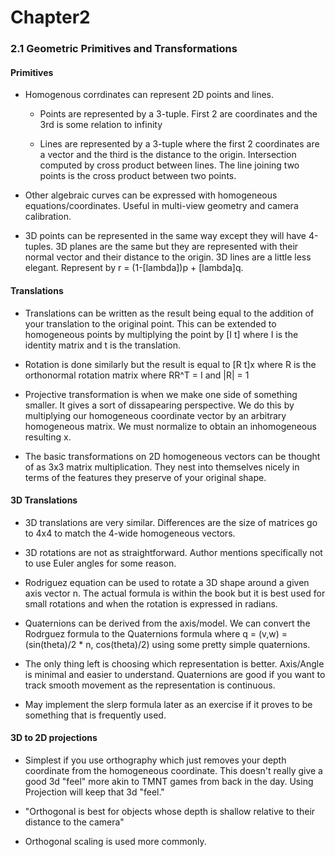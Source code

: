 # Chapter2

### 2.1 Geometric Primitives and Transformations
#### Primitives
* Homogenous corrdinates can represent 2D points and lines. 

  * Points are represented by a 3-tuple. First 2 are coordinates and the 3rd is some relation to 
infinity

  * Lines are represented by a 3-tuple where the first 2 coordinates are a vector and the third is the distance to the origin. Intersection computed by cross product between lines. The line joining two points is the cross product between two points.

* Other algebraic curves can be expressed with homogeneous equations/coordinates. 
Useful in multi-view geometry and camera calibration.

* 3D points can be represented in the same way except they will have 4-tuples. 3D planes are 
the same but they are represented with their normal vector and their distance to the origin.
3D lines are a little less elegant. Represent by r = (1-[lambda])p + [lambda]q.

#### Translations
* Translations can be written as the result being equal to the addition of your translation
to the original point.
This can be extended to homogeneous points by multiplying the point by [I t] where I is
the identity matrix and t is the translation.

* Rotation is done similarly but the result is equal to [R t]x where R is the orthonormal 
rotation matrix where RR^T = I and |R| = 1

* Projective transformation is when we make one side of something smaller. It gives a sort 
of dissapearing perspective. We do this by multiplying our homogeneous coordinate vector by an arbitrary homogeneous matrix. We must normalize to obtain an inhomogeneous resulting x.

* The basic transformations on 2D homogeneous vectors can be thought of as 3x3 matrix
multiplication. They nest into themselves nicely in terms of the features they preserve of your original shape.

#### 3D Translations

* 3D translations are very similar. Differences are the size of matrices go to 4x4 to match the 4-wide homogeneous vectors.

* 3D rotations are not as straightforward.
Author mentions specifically not to use Euler angles for some reason.

* Rodriguez equation can be used to rotate a 3D shape around a given axis vector n. The actual formula is within the book but it is best used for small rotations and when the rotation is expressed in radians.

* Quaternions can be derived from the axis/model. We can convert the Rodrguez formula
to the Quaternions formula where q = (v,w) = (sin(theta)/2 * n, cos(theta)/2) using some pretty simple quaternions.

* The only thing left is choosing which representation is better. Axis/Angle is minimal and easier to understand. Quaternions are good if you want to track smooth movement as the representation is continuous.

* May implement the slerp formula later as an exercise if it proves to be something that is frequently used.

#### 3D to 2D projections

* Simplest if you use orthography which just removes your depth coordinate from the homogeneous coordinate. This doesn't really give a good 3d "feel" more akin to TMNT games from back in the day. Using Projection will keep that 3d "feel."

* "Orthogonal is best for objects whose depth is shallow relative to their distance to the camera"

* Orthogonal scaling is used more commonly. 

